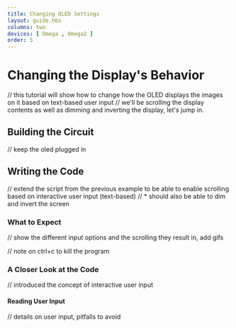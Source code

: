 ```yaml
---
title: Changing OLED Settings
layout: guide.hbs
columns: two
devices: [ Omega , Omega2 ]
order: 5
---
```


# Changing the Display's Behavior

// this tutorial will show how to change how the OLED displays the images on it based on text-based user input
// we'll be scrolling the display contents as well as dimming and inverting the display, let's jump in.

## Building the Circuit

// keep the oled plugged in


## Writing the Code

// extend the script from the previous example to be able to enable scrolling based on interactive user input (text-based)
//  * should also be able to dim and invert the screen

### What to Expect

// show the different input options and the scrolling they result in, add gifs

// note on ctrl+c to kill the program

### A Closer Look at the Code

// introduced the concept of interactive user input

#### Reading User Input

// details on user input, pitfalls to avoid
